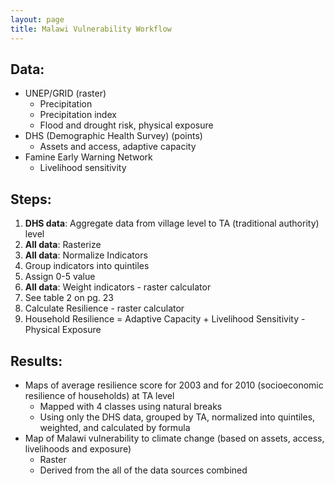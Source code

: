 ```yaml
---
layout: page
title: Malawi Vulnerability Workflow
---
```


## Data:

- UNEP/GRID (raster)
  - Precipitation
  - Precipitation index
  - Flood and drought risk, physical exposure
- DHS (Demographic Health Survey) (points)
  - Assets and access, adaptive capacity
- Famine Early Warning Network
  - Livelihood sensitivity

## Steps:

1. **DHS data**: Aggregate data from village level to TA (traditional authority) level
2. **All data**: Rasterize
3. **All data**: Normalize Indicators 
  1. Group indicators into quintiles
  1. Assign 0-5 value
4. **All data**: Weight indicators - raster calculator
  1. See table 2 on pg. 23
5. Calculate Resilience - raster calculator 
  1. Household Resilience = Adaptive Capacity + Livelihood Sensitivity - Physical Exposure

## Results:

- Maps of average resilience score for 2003 and for 2010 (socioeconomic resilience of households) at TA level 
  - Mapped with 4 classes using natural breaks
  - Using only the DHS data, grouped by TA, normalized into quintiles, weighted, and calculated by formula
- Map of Malawi vulnerability to climate change (based on assets, access, livelihoods and exposure) 
  - Raster
  - Derived from the all of the data sources combined
